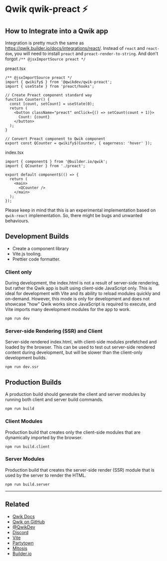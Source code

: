 # Qwik qwik-preact ⚡️

## How to Integrate into a Qwik app

Integration is pretty much the same as <https://qwik.builder.io/docs/integrations/react/>.
Instead of `react` and `react-dom`, you will need to install `preact` and `preact-render-to-string`. And don't forgot `/** @jsxImportSource preact */`

preact.tsx

```tsx
/** @jsxImportSource preact */
import { qwikify$ } from '@qwikdev/qwik-preact';
import { useState } from 'preact/hooks';

// Create Preact component standard way
function Counter() {
  const [count, setCount] = useState(0);
  return (
    <button className="preact" onClick={() => setCount(count + 1)}>
      Count: {count}
    </button>
  );
}

// Convert Preact component to Qwik component
export const QCounter = qwikify$(Counter, { eagerness: 'hover' });
```

index.tsx

```tsx
import { component$ } from '@builder.io/qwik';
import { QCounter } from './preact';

export default component$(() => {
  return (
    <main>
      <QCounter />
    </main>
  );
});
```

Please keep in mind that this is an experimental implementation based on `qwik-react` implementation. So, there might be bugs and unwanted behaviours.

## Development Builds

- Create a component library
- Vite.js tooling.
- Prettier code formatter.

### Client only

During development, the index.html is not a result of server-side rendering, but rather the Qwik app is built using client-side JavaScript only. This is ideal for development with Vite and its ability to reload modules quickly and on-demand. However, this mode is only for development and does not showcase "how" Qwik works since JavaScript is required to execute, and Vite imports many development modules for the app to work.

```
npm run dev
```

### Server-side Rendering (SSR) and Client

Server-side rendered index.html, with client-side modules prefetched and loaded by the browser. This can be used to test out server-side rendered content during development, but will be slower than the client-only development builds.

```
npm run dev.ssr
```

## Production Builds

A production build should generate the client and server modules by running both client and server build commands.

```
npm run build
```

### Client Modules

Production build that creates only the client-side modules that are dynamically imported by the browser.

```
npm run build.client
```

### Server Modules

Production build that creates the server-side render (SSR) module that is used by the server to render the HTML.

```
npm run build.server
```

---

## Related

- [Qwik Docs](https://qwik.builder.io/docs/)
- [Qwik on GitHub](https://github.com/BuilderIO/qwik)
- [@QwikDev](https://twitter.com/QwikDev)
- [Discord](https://qwik.builder.io/chat)
- [Vite](https://vitejs.dev/)
- [Partytown](https://partytown.builder.io/)
- [Mitosis](https://github.com/BuilderIO/mitosis)
- [Builder.io](https://www.builder.io/)

